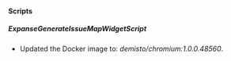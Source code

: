 
#### Scripts
##### ExpanseGenerateIssueMapWidgetScript
- Updated the Docker image to: *demisto/chromium:1.0.0.48560*.